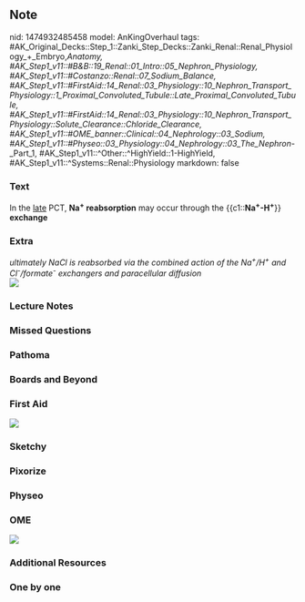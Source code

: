 ## Note
nid: 1474932485458
model: AnKingOverhaul
tags: #AK_Original_Decks::Step_1::Zanki_Step_Decks::Zanki_Renal::Renal_Physiology_+_Embryo,_Anatomy, #AK_Step1_v11::#B&B::19_Renal::01_Intro::05_Nephron_Physiology, #AK_Step1_v11::#Costanzo::Renal::07_Sodium_Balance, #AK_Step1_v11::#FirstAid::14_Renal::03_Physiology::10_Nephron_Transport_Physiology::1_Proximal_Convoluted_Tubule::Late_Proximal_Convoluted_Tubule, #AK_Step1_v11::#FirstAid::14_Renal::03_Physiology::10_Nephron_Transport_Physiology::Solute_Clearance::Chloride_Clearance, #AK_Step1_v11::#OME_banner::Clinical::04_Nephrology::03_Sodium, #AK_Step1_v11::#Physeo::03_Physiology::04_Nephrology::03_The_Nephron_-_Part_1, #AK_Step1_v11::^Other::^HighYield::1-HighYield, #AK_Step1_v11::^Systems::Renal::Physiology
markdown: false

### Text
<div>
  In the <u>late</u> PCT, <b>Na<sup>+</sup> reabsorption</b> may
  occur through the {{c1::<b>Na<sup>+</sup>-H<sup>+</sup></b>}}
  <b>exchange</b>
</div>

### Extra
<div>
  <i>ultimately NaCl is reabsorbed via the combined action of the
  Na<sup>+</sup>/H<sup>+</sup> and
  Cl<sup>-</sup>/formate<sup>-</sup> exchangers and paracellular
  diffusion</i>
</div><img src="paste-419240347697496.jpg" draggable="false">

### Lecture Notes


### Missed Questions


### Pathoma


### Boards and Beyond


### First Aid
<img src="tmpKDYbwC.png">

### Sketchy


### Pixorize


### Physeo


### OME
<div class="ome-widget">
  <a href=
  "https://onlinemeded.org/spa/nephrology/sodium/acquire?ref=anki"><img src="_OME_AnkiFlashcards_Lesson_1.png"></a>
</div>

### Additional Resources


### One by one


